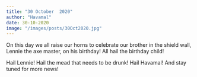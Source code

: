 ```yaml
---
title: "30 October  2020"
author: "Havamal"
date: 30-10-2020
image: "/images/posts/30Oct2020.jpg"
---
```


On this day we all raise our horns to celebrate our brother in the shield wall, Lennie the axe master, on his birthday! All hail the birthday child!

Hail Lennie! Hail the mead that needs to be drunk! Hail Havamal! And stay tuned for more news!